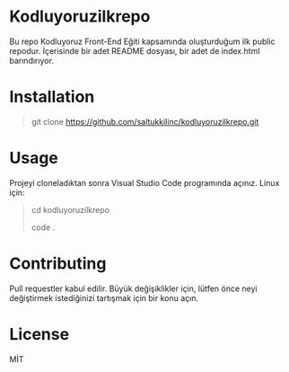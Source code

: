# Kodluyoruzilkrepo
Bu repo Kodluyoruz Front-End Eğiti kapsamında oluşturduğum ilk public repodur. İçerisinde bir adet README dosyası, bir adet de index.html barındırıyor.
# Installation
> git clone https://github.com/saltukkilinc/kodluyoruzilkrepo.git
# Usage
Projeyi cloneladıktan sonra Visual Studio Code programında açınız.
Linux için:

> cd kodluyoruzilkrepo
>
>code . 

# Contributing
Pull requestler kabul edilir. Büyük değişiklikler için, lütfen önce neyi değiştirmek istediğinizi tartışmak için bir konu açın.
# License
MİT
